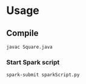 # Usage
## Compile 
```
javac Square.java
```

### Start Spark script
```
spark-submit sparkScript.py
```